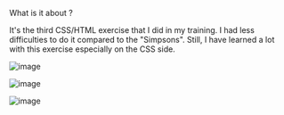 What is it about ?

It's the third CSS/HTML exercise that I did in my training. I had less difficulties to do it compared to the "Simpsons". Still, I have learned a lot with this exercise especially on the CSS side. 

![image](https://github.com/hjrayd/LandingPage/assets/164890959/9d191fc1-a486-4355-928b-e1b63b0552ac)

![image](https://github.com/hjrayd/LandingPage/assets/164890959/08ac8f99-ecd2-4c3d-a0e2-25dd8cfbc8ba)

![image](https://github.com/hjrayd/LandingPage/assets/164890959/5c858bab-176d-487e-8818-d0ee38aa5d60)


